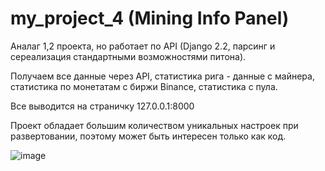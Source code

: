 # my_project_4 (Mining Info Panel)

Аналаг 1,2 проекта, но работает по API (Django 2.2, парсинг и сереализация стандартными возможностями питона).

Получаем все данные через API, статистика рига - данные с майнера, статистика по монетатам с биржи Binance, статистика с пула.

Все выводится на страничку 127.0.0.1:8000

Проект обладает большим количеством уникальных настроек при развертовании, поэтому может быть интересен только как код.

![image](https://user-images.githubusercontent.com/91089601/146658097-46d3d5b8-b5b0-41f8-bd4c-64e05339fd4f.png)
